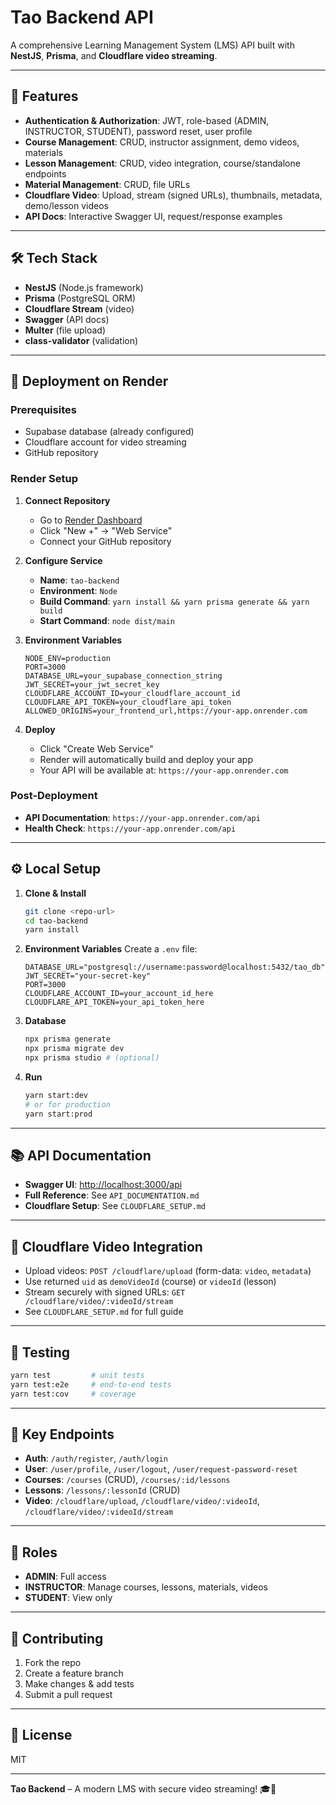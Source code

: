 # Tao Backend API

A comprehensive Learning Management System (LMS) API built with **NestJS**, **Prisma**, and **Cloudflare video streaming**.

---

## 🚀 Features

- **Authentication & Authorization**: JWT, role-based (ADMIN, INSTRUCTOR, STUDENT), password reset, user profile
- **Course Management**: CRUD, instructor assignment, demo videos, materials
- **Lesson Management**: CRUD, video integration, course/standalone endpoints
- **Material Management**: CRUD, file URLs
- **Cloudflare Video**: Upload, stream (signed URLs), thumbnails, metadata, demo/lesson videos
- **API Docs**: Interactive Swagger UI, request/response examples

---

## 🛠️ Tech Stack

- **NestJS** (Node.js framework)
- **Prisma** (PostgreSQL ORM)
- **Cloudflare Stream** (video)
- **Swagger** (API docs)
- **Multer** (file upload)
- **class-validator** (validation)

---

## 🚀 Deployment on Render

### **Prerequisites**
- Supabase database (already configured)
- Cloudflare account for video streaming
- GitHub repository

### **Render Setup**

1. **Connect Repository**
   - Go to [Render Dashboard](https://dashboard.render.com)
   - Click "New +" → "Web Service"
   - Connect your GitHub repository

2. **Configure Service**
   - **Name**: `tao-backend`
   - **Environment**: `Node`
   - **Build Command**: `yarn install && yarn prisma generate && yarn build`
   - **Start Command**: `node dist/main`

3. **Environment Variables**
   ```
   NODE_ENV=production
   PORT=3000
   DATABASE_URL=your_supabase_connection_string
   JWT_SECRET=your_jwt_secret_key
   CLOUDFLARE_ACCOUNT_ID=your_cloudflare_account_id
   CLOUDFLARE_API_TOKEN=your_cloudflare_api_token
   ALLOWED_ORIGINS=your_frontend_url,https://your-app.onrender.com
   ```

4. **Deploy**
   - Click "Create Web Service"
   - Render will automatically build and deploy your app
   - Your API will be available at: `https://your-app.onrender.com`

### **Post-Deployment**
- **API Documentation**: `https://your-app.onrender.com/api`
- **Health Check**: `https://your-app.onrender.com/api`

---

## ⚙️ Local Setup

1. **Clone & Install**
   ```bash
   git clone <repo-url>
   cd tao-backend
   yarn install
   ```

2. **Environment Variables**
   Create a `.env` file:
   ```
   DATABASE_URL="postgresql://username:password@localhost:5432/tao_db"
   JWT_SECRET="your-secret-key"
   PORT=3000
   CLOUDFLARE_ACCOUNT_ID=your_account_id_here
   CLOUDFLARE_API_TOKEN=your_api_token_here
   ```

3. **Database**
   ```bash
   npx prisma generate
   npx prisma migrate dev
   npx prisma studio # (optional)
   ```

4. **Run**
   ```bash
   yarn start:dev
   # or for production
   yarn start:prod
   ```

---

## 📚 API Documentation

- **Swagger UI**: [http://localhost:3000/api](http://localhost:3000/api)
- **Full Reference**: See `API_DOCUMENTATION.md`
- **Cloudflare Setup**: See `CLOUDFLARE_SETUP.md`

---

## 🎥 Cloudflare Video Integration

- Upload videos: `POST /cloudflare/upload` (form-data: `video`, `metadata`)
- Use returned `uid` as `demoVideoId` (course) or `videoId` (lesson)
- Stream securely with signed URLs: `GET /cloudflare/video/:videoId/stream`
- See `CLOUDFLARE_SETUP.md` for full guide

---

## 🧪 Testing

```bash
yarn test         # unit tests
yarn test:e2e     # end-to-end tests
yarn test:cov     # coverage
```

---

## 📖 Key Endpoints

- **Auth**: `/auth/register`, `/auth/login`
- **User**: `/user/profile`, `/user/logout`, `/user/request-password-reset`
- **Courses**: `/courses` (CRUD), `/courses/:id/lessons`
- **Lessons**: `/lessons/:lessonId` (CRUD)
- **Video**: `/cloudflare/upload`, `/cloudflare/video/:videoId`, `/cloudflare/video/:videoId/stream`

---

## 🔐 Roles

- **ADMIN**: Full access
- **INSTRUCTOR**: Manage courses, lessons, materials, videos
- **STUDENT**: View only

---

## 🤝 Contributing

1. Fork the repo
2. Create a feature branch
3. Make changes & add tests
4. Submit a pull request

---

## 📄 License

MIT

---

**Tao Backend** – A modern LMS with secure video streaming! 🎓🎥
